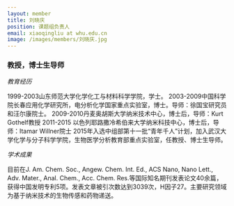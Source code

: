 ```yaml
---
layout: member
title: 刘晓庆
position: 课题组负责人
email: xiaoqingliu at whu.edu.cn
image: /images/members/刘晓庆.jpg
---
```


### 教授，博士生导师


<div class="bigspacer"></div>

*教育经历*

1999-2003山东师范大学化学化工与材料科学学院，学士。
2003-2009中国科学院长春应用化学研究所，电分析化学国家重点实验室，博士。导师：徐国宝研究员和汪尔康院士。
2009-2010丹麦奥胡斯大学纳米技术中心，博士后，导师：Kurt Gothelf教授
2011-2015 以色列耶路撒冷希伯来大学纳米科技中心，博士后，导师：Itamar Willner院士
2015年入选中组部第十一批“青年千人”计划，加入武汉大学化学与分子科学学院，生物医学分析教育部重点实验室，任教授、博士生导师。

*学术成果*

目前在J. Am. Chem. Soc., Angew. Chem. Int. Ed., ACS Nano, Nano Lett., Adv. Mater., Anal. Chem., Acc. Chem. Res.等国际知名期刊发表论文40余篇，获得中国发明专利5项。发表文章被引次数达到3039次，H因子27。主要研究领域为基于纳米技术的生物传感和药物递送。
